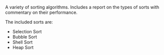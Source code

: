 A variety of sorting algorithms. Includes a report on the types of sorts with commentary on their performance.

The included sorts are:
  - Selection Sort
  - Bubble Sort
  - Shell Sort
  - Heap Sort
